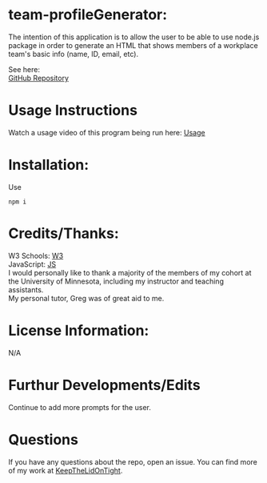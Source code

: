 # team-profileGenerator:
The intention of this application is to allow the user to be able to use node.js package in order to generate an HTML that shows members of a workplace team's basic info (name, ID, email, etc).

See here:
<br>
[GitHub Repository](https://github.com/KeepTheLidOnTight/team-profileGenerator)

# Usage Instructions
Watch a usage video of this program being run here: [Usage](https://drive.google.com/file/d/1tgy-QvnZpDp4wVKb96nEPKEUeSrdr6zC/view)

# Installation:
Use 
```
npm i
```

# Credits/Thanks:
W3 Schools: [W3](https://www.w3schools.com/js/DEFAULT.asp)
<br>
JavaScript: [JS](https://www.javascripttutorial.net/javascript-multidimensional-array/)
<br>
I would personally like to thank a majority of the members of my cohort at the University of Minnesota, including my instructor and teaching assistants.
<br>
My personal tutor, Greg was of great aid to me.

# License Information: 
N/A

# Furthur Developments/Edits
Continue to add more prompts for the user.

# Questions 
If you have any questions about the repo, open an issue. You can find more of my work at [KeepTheLidOnTight](https://github.com/KeepTheLidOnTight/).
